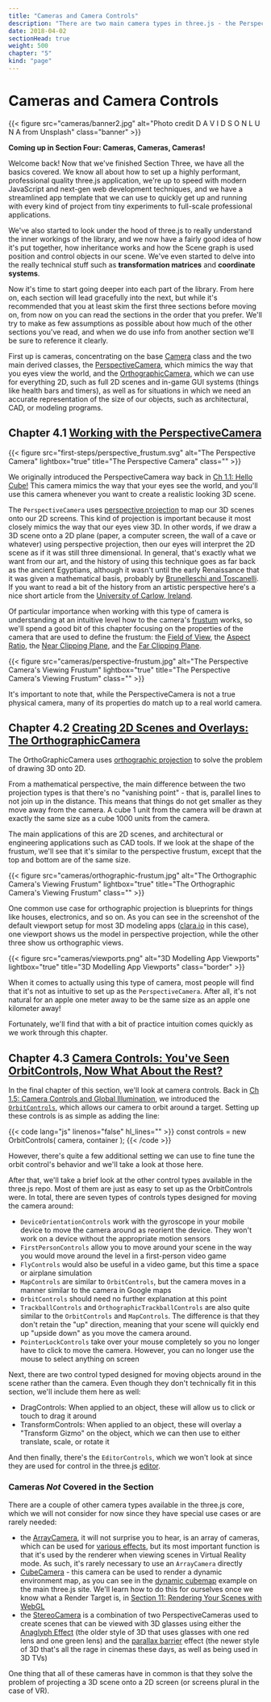 ```yaml
---
title: "Cameras and Camera Controls"
description: "There are two main camera types in three.js - the Perspective camera, that mimics the way our eyes see the world, and the Orthographc camera, which can be used to create 2D scenes or 2D graphical overlays"
date: 2018-04-02
sectionHead: true
weight: 500
chapter: "5"
kind: "page"
---
```


# Cameras and Camera Controls

{{< figure src="cameras/banner2.jpg" alt="Photo credit D A V I D S O N L U N A from Unsplash" class="banner" >}}

**Coming up in Section Four: Cameras, Cameras, Cameras!**

Welcome back! Now that we've finished Section Three, we have all the basics covered. We know all about how to set up a highly performant, professional quality three.js application, we're up to speed with modern JavaScript and next-gen web development techniques, and we have a streamlined app template that we can use to quickly get up and running with every kind of project from tiny experiments to full-scale professional applications.

We've also started to look under the hood of three.js to really understand the inner workings of the library, and we now have a fairly good idea of how it's put together, how inheritance works and how the Scene graph is used position and control objects in our scene. We've even started to delve into the really technical stuff such as **transformation matrices** and **coordinate systems**.

Now it's time to start going deeper into each part of the library. From here on, each section will lead gracefully into the next, but while it's recommended that you at least skim the first three sections before moving on, from now on you can read the sections in the order that you prefer. We'll try to make as few assumptions as possible about how much of the other sections you've read, and when we do use info from another section we'll be sure to reference it clearly.

First up is cameras, concentrating on the base [Camera](https://threejs.org/docs/#api/en/cameras/Camera) class and the two main derived classes, the [PerspectiveCamera](https://threejs.org/docs/#api/en/cameras/PerspectiveCamera), which mimics the way that you eyes view the world, and the [OrthographicCamera](https://threejs.org/docs/#api/en/cameras/OrthographicCamera), which we can use for everything 2D, such as full 2D scenes and in-game GUI systems (things like health bars and timers), as well as for situations in which we need an accurate representation of the size of our objects, such as architectural, CAD, or modeling programs.

## Chapter 4.1 [Working with the PerspectiveCamera](/book/cameras/perspective-camera/)

{{< figure src="first-steps/perspective_frustum.svg" alt="The Perspective Camera" lightbox="true" title="The Perspective Camera" class="" >}}

We originally introduced the PerspectiveCamera way back in [Ch 1.1: Hello Cube!](/book/first-steps/first-scene/#the-camera) This camera mimics the way that your eyes see the world, and you'll use this camera whenever you want to create a realistic looking 3D scene.

The `PerspectiveCamera` uses [perspective projection](https://en.wikipedia.org/wiki/Perspective_(graphical)) to map our 3D scenes onto our 2D screens. This kind of projection is important because it most closely mimics the way that our eyes view 3D. In other words, if we draw a 3D scene onto a 2D plane (paper, a computer screen, the wall of a cave or whatever) using perspective projection, then our eyes will interpret the 2D scene as if it was still three dimensional. In general, that's exactly what we want from our art, and the history of using this technique goes as far back as the ancient Egyptians, although it wasn't until the early Renaissance that it was given a mathematical basis, probably by [Brunelleschi and Toscanelli](https://en.wikipedia.org/wiki/Perspective_(graphical)#Renaissance:_mathematical_basis). If you want to read a bit of the history from an artistic perspective here's a nice short article from the [University of Carlow, Ireland](http://glasnost.itcarlow.ie/~powerk/GeneralGraphicsNotes/projection/perspective_projection.html).

Of particular importance when working with this type of camera is understanding at an intuitive level how to the camera's [frustum](https://en.wikipedia.org/wiki/Frustum) works, so we'll spend a good bit of this chapter focusing on the properties of the camera that  are used to define the frustum: the [Field of View](http://glasnost.itcarlow.ie/~powerk/GeneralGraphicsNotes/projection/perspective_projection.html), the [Aspect Ratio](https://threejs.org/docs/#api/en/cameras/PerspectiveCamera.aspect), the [Near Clipping Plane](https://threejs.org/docs/#api/en/cameras/PerspectiveCamera.near), and the [Far Clipping Plane](https://threejs.org/docs/#api/en/cameras/PerspectiveCamera.far).

{{< figure src="cameras/perspective-frustum.jpg" alt="The Perspective Camera's Viewing Frustum" lightbox="true" title="The Perspective Camera's Viewing Frustum" class="" >}}

It's important to note that, while the PerspectiveCamera is not a true physical camera, many of its properties do match up to a real world camera.

## Chapter 4.2 [Creating 2D Scenes and Overlays: The OrthographicCamera](/book/cameras/orthographic-camera/)

The OrthoGraphicCamera uses [orthographic projection](https://en.wikipedia.org/wiki/Orthographic_projection) to solve the problem of drawing 3D onto 2D.

From a mathematical perspective, the main difference between the two projection types is that there's no "vanishing point" - that is, parallel lines to not join up in the distance. This means that things do not get smaller as they move away from the camera. A cube 1 unit from the camera will be drawn at exactly the same size as a cube 1000 units from the camera.

The main applications of this are 2D scenes, and architectural or engineering applications such as CAD tools. If we look at the shape of the frustum, we'll see that it's similar to the perspective frustum, except that the top and bottom are of the same size.

{{< figure src="cameras/orthographic-frustum.jpg" alt="The Orthographic Camera's Viewing Frustum" lightbox="true" title="The Orthographic Camera's Viewing Frustum" class="" >}}

One common use case for orthographic projection is blueprints for things like houses, electronics, and so on. As you can see in the screenshot of the default viewport setup for most 3D modeling apps ([clara.io](https://clara.io/) in this case), one viewport shows us the model in perspective projection, while the other three show us orthographic views.

{{< figure src="cameras/viewports.png" alt="3D Modelling App Viewports" lightbox="true" title="3D Modelling App Viewports" class="border" >}}

When it comes to actually using this type of camera, most people will find that it's not as intuitive to set up as the `PerspectiveCamera`. After all, it's not natural for an apple one meter away to be the same size as an apple one kilometer away!

Fortunately, we'll find that with a bit of practice intuition comes quickly as we work through this chapter.

## Chapter 4.3 [Camera Controls: You've Seen OrbitControls, Now What About the Rest?](/book/cameras/camera-controls/)

In the final chapter of this section, we'll look at camera controls. Back in [Ch 1.5: Camera Controls and Global Illumination](/book/first-steps/camera-controls/#adding-camera-controls-to-our-app), we introduced the [`OrbitControls`](https://threejs.org/docs/#examples/controls/OrbitControls), which allows our camera to orbit around a target. Setting up these controls is as simple as adding the line:

{{< code lang="js" linenos="false" hl_lines="" >}}
const controls = new OrbitControls( camera, container );
{{< /code >}}

However, there's quite a few additional setting we can use to fine tune the orbit control's behavior and we'll take a look at those here.

After that, we'll take a brief look at the other control types available in the three.js repo. Most of them are just as easy to set up as the OrbitControls were. In total, there are seven types of controls types designed for moving the camera around:

* `DeviceOrientationControls` work with the gyroscope in your mobile device to move the camera around as reorient the device. They won't work on a device without the appropriate motion sensors
* `FirstPersonControls` allow you to move around your scene in the way you would move around the level in a first-person video game
* `FlyControls` would also be useful in a video game, but this time a space or airplane simulation
* `MapControls` are similar to `OrbitControls`, but the camera moves in a manner similar to the camera in Google maps
* `OrbitControls` should need no further explanation at this point
* `TrackballControls` and `OrthographicTrackballControls` are also quite similar to the `OrbitControls` and `MapControls`. The difference is that they don't retain the "up" direction, meaning that your scene will quickly end up "upside down" as you move the camera around.
* `PointerLockControls` take over your mouse completely so you no longer have to click to move the camera. However, you can no longer use the mouse to select anything on screen

Next, there are two control typed designed for moving objects around in the scene rather than the camera. Even though they don't technically fit in this section, we'll include them here as well:

* DragControls:  When applied to an object, these will allow us to click or touch to drag it around
* TransformControls: When applied to an object, these will overlay a "Transform Gizmo" on the object, which we can then use to either translate, scale, or rotate it

And then finally, there's the `EditorControls`, which we won't look at since they are used for control in the three.js [editor](https://threejs.org/editor/).

### Cameras _Not_ Covered in the Section

There are a couple of other camera types available in the three.js core, which we will not consider for now since they have special use cases or are rarely needed:

* the [ArrayCamera](https://threejs.org/docs/#api/en/cameras/ArrayCamera), it will not surprise you to hear, is an array of cameras, which can be used for [various effects](https://threejs.org/examples/#webgl_camera_array), but its most important function is that it's used by the renderer when viewing scenes in Virtual Reality mode. As such, it's rarely necessary to use an `ArrayCamera` directly
* [CubeCamera](https://threejs.org/docs/#api/en/cameras/CubeCamera) - this camera can be used to render a dynamic environment map, as you can see in the [dynamic cubemap](https://threejs.org/examples/#webgl_materials_cubemap_dynamic) example on the main three.js site. We'll learn how to do this for ourselves once we know what a Render Target is, in [Section 11: Rendering Your Scenes with WebGL](/book/rendering/)
* the [StereoCamera](https://threejs.org/docs/#api/en/cameras/StereoCamera) is a combination of two PerspectiveCameras used to create scenes that can be viewed with 3D glasses using either the [Anaglyph Effect](https://threejs.org/examples/#webgl_effects_anaglyph) (the older style of 3D that uses glasses with one red lens and one green lens) and the [parallax barrier](https://threejs.org/examples/#webgl_effects_parallaxbarrier) effect (the newer style of 3D that's all the rage in cinemas these days, as well as being used in 3D TVs)

One thing that all of these cameras have in common is that they solve the problem of projecting a 3D scene onto a 2D screen (or screens plural in the case of VR).


